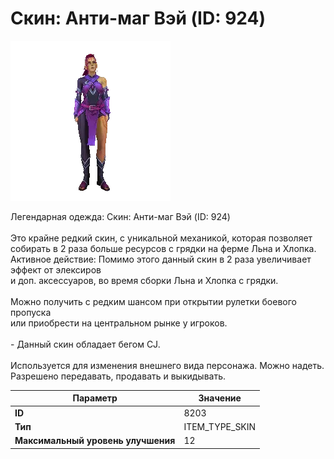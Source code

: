 # Скин: Анти-маг Вэй (ID: 924)

![Item Image](../img/8203.webp?raw=true)

Легендарная одежда: Скин: Анти-маг Вэй (ID: 924)<br><br>Это крайне редкий скин, с уникальной механикой, которая позволяет <br>собирать в 2 раза больше ресурсов с грядки на ферме Льна и Хлопка.<br>Активное действие: Помимо этого данный скин в 2 раза увеличивает эффект от элексиров<br>и доп. аксессуаров, во время сборки Льна и Хлопка с грядки.<br><br>Можно получить с редким шансом при открытии рулетки боевого пропуска<br>или приобрести на центральном рынке у игроков.<br><br>- Данный скин обладает бегом CJ.<br><br>Используется для изменения внешнего вида персонажа. Можно надеть.<br>Разрешено передавать, продавать и выкидывать.


| Параметр | Значение |
|----------|----------|
| **ID** | 8203 |
| **Тип** | ITEM_TYPE_SKIN |
| **Максимальный уровень улучшения** | 12 |

